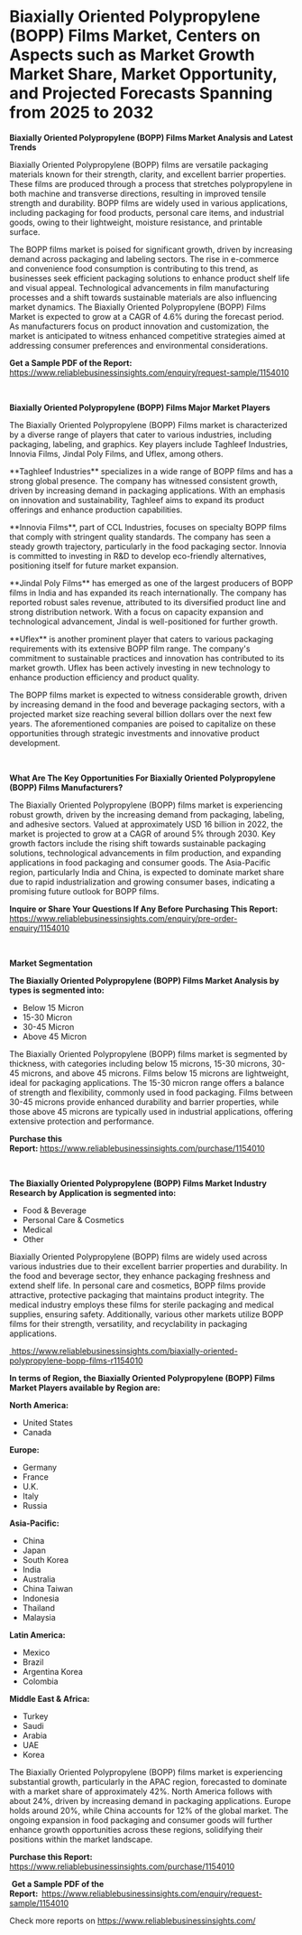 <p><h1>Biaxially Oriented Polypropylene (BOPP) Films Market, Centers on Aspects such as Market Growth Market Share, Market Opportunity, and Projected Forecasts Spanning from 2025 to 2032</h1></p><p><strong>Biaxially Oriented Polypropylene (BOPP) Films Market Analysis and Latest Trends</strong></p>
<p><p>Biaxially Oriented Polypropylene (BOPP) films are versatile packaging materials known for their strength, clarity, and excellent barrier properties. These films are produced through a process that stretches polypropylene in both machine and transverse directions, resulting in improved tensile strength and durability. BOPP films are widely used in various applications, including packaging for food products, personal care items, and industrial goods, owing to their lightweight, moisture resistance, and printable surface.</p><p>The BOPP films market is poised for significant growth, driven by increasing demand across packaging and labeling sectors. The rise in e-commerce and convenience food consumption is contributing to this trend, as businesses seek efficient packaging solutions to enhance product shelf life and visual appeal. Technological advancements in film manufacturing processes and a shift towards sustainable materials are also influencing market dynamics. The Biaxially Oriented Polypropylene (BOPP) Films Market is expected to grow at a CAGR of 4.6% during the forecast period. As manufacturers focus on product innovation and customization, the market is anticipated to witness enhanced competitive strategies aimed at addressing consumer preferences and environmental considerations.</p></p>
<p><strong>Get a Sample PDF of the Report:&nbsp;</strong> <a href="https://www.reliablebusinessinsights.com/enquiry/request-sample/1154010?utm_campaign=3288&utm_medium=2&utm_source=Github&utm_content=ia&utm_term=26032025&utm_id=biaxially-oriented-polypropylene-bopp-films">https://www.reliablebusinessinsights.com/enquiry/request-sample/1154010</a></p>
<p>&nbsp;</p>
<p><strong>Biaxially Oriented Polypropylene (BOPP) Films Major Market Players</strong></p>
<p><p>The Biaxially Oriented Polypropylene (BOPP) Films market is characterized by a diverse range of players that cater to various industries, including packaging, labeling, and graphics. Key players include Taghleef Industries, Innovia Films, Jindal Poly Films, and Uflex, among others.</p><p>**Taghleef Industries** specializes in a wide range of BOPP films and has a strong global presence. The company has witnessed consistent growth, driven by increasing demand in packaging applications. With an emphasis on innovation and sustainability, Taghleef aims to expand its product offerings and enhance production capabilities.</p><p>**Innovia Films**, part of CCL Industries, focuses on specialty BOPP films that comply with stringent quality standards. The company has seen a steady growth trajectory, particularly in the food packaging sector. Innovia is committed to investing in R&D to develop eco-friendly alternatives, positioning itself for future market expansion.</p><p>**Jindal Poly Films** has emerged as one of the largest producers of BOPP films in India and has expanded its reach internationally. The company has reported robust sales revenue, attributed to its diversified product line and strong distribution network. With a focus on capacity expansion and technological advancement, Jindal is well-positioned for further growth.</p><p>**Uflex** is another prominent player that caters to various packaging requirements with its extensive BOPP film range. The company's commitment to sustainable practices and innovation has contributed to its market growth. Uflex has been actively investing in new technology to enhance production efficiency and product quality.</p><p>The BOPP films market is expected to witness considerable growth, driven by increasing demand in the food and beverage packaging sectors, with a projected market size reaching several billion dollars over the next few years. The aforementioned companies are poised to capitalize on these opportunities through strategic investments and innovative product development.</p></p>
<p>&nbsp;</p>
<p><strong>What Are The Key Opportunities For Biaxially Oriented Polypropylene (BOPP) Films Manufacturers?</strong></p>
<p><p>The Biaxially Oriented Polypropylene (BOPP) films market is experiencing robust growth, driven by the increasing demand from packaging, labeling, and adhesive sectors. Valued at approximately USD 16 billion in 2022, the market is projected to grow at a CAGR of around 5% through 2030. Key growth factors include the rising shift towards sustainable packaging solutions, technological advancements in film production, and expanding applications in food packaging and consumer goods. The Asia-Pacific region, particularly India and China, is expected to dominate market share due to rapid industrialization and growing consumer bases, indicating a promising future outlook for BOPP films.</p></p>
<p><strong>Inquire or Share Your Questions If Any Before Purchasing This Report:</strong> <a href="https://www.reliablebusinessinsights.com/enquiry/pre-order-enquiry/1154010?utm_campaign=3288&utm_medium=2&utm_source=Github&utm_content=ia&utm_term=26032025&utm_id=biaxially-oriented-polypropylene-bopp-films">https://www.reliablebusinessinsights.com/enquiry/pre-order-enquiry/1154010</a></p>
<p>&nbsp;</p>
<p><strong>Market Segmentation</strong></p>
<p><strong>The Biaxially Oriented Polypropylene (BOPP) Films Market Analysis by types is segmented into:</strong></p>
<p><ul><li>Below 15 Micron</li><li>15-30 Micron</li><li>30-45 Micron</li><li>Above 45 Micron</li></ul></p>
<p><p>The Biaxially Oriented Polypropylene (BOPP) films market is segmented by thickness, with categories including below 15 microns, 15-30 microns, 30-45 microns, and above 45 microns. Films below 15 microns are lightweight, ideal for packaging applications. The 15-30 micron range offers a balance of strength and flexibility, commonly used in food packaging. Films between 30-45 microns provide enhanced durability and barrier properties, while those above 45 microns are typically used in industrial applications, offering extensive protection and performance.</p></p>
<p><strong>Purchase this Report:&nbsp;</strong><a href="https://www.reliablebusinessinsights.com/purchase/1154010?utm_campaign=3288&utm_medium=2&utm_source=Github&utm_content=ia&utm_term=26032025&utm_id=biaxially-oriented-polypropylene-bopp-films">https://www.reliablebusinessinsights.com/purchase/1154010</a></p>
<p>&nbsp;</p>
<p><strong>The Biaxially Oriented Polypropylene (BOPP) Films Market Industry Research by Application is segmented into:</strong></p>
<p><ul><li>Food & Beverage</li><li>Personal Care & Cosmetics</li><li>Medical</li><li>Other</li></ul></p>
<p><p>Biaxially Oriented Polypropylene (BOPP) films are widely used across various industries due to their excellent barrier properties and durability. In the food and beverage sector, they enhance packaging freshness and extend shelf life. In personal care and cosmetics, BOPP films provide attractive, protective packaging that maintains product integrity. The medical industry employs these films for sterile packaging and medical supplies, ensuring safety. Additionally, various other markets utilize BOPP films for their strength, versatility, and recyclability in packaging applications.</p></p>
<p><a href="https://www.reliablebusinessinsights.com/biaxially-oriented-polypropylene-bopp-films-r1154010?utm_campaign=3288&utm_medium=2&utm_source=Github&utm_content=ia&utm_term=26032025&utm_id=biaxially-oriented-polypropylene-bopp-films">&nbsp;https://www.reliablebusinessinsights.com/biaxially-oriented-polypropylene-bopp-films-r1154010</a></p>
<p><strong>In terms of Region, the Biaxially Oriented Polypropylene (BOPP) Films Market Players available by Region are:</strong></p>
<p>
    <p> <strong> North America: </strong>
        <ul>
            <li>United States</li>
            <li>Canada</li>
        </ul>
        </p> 
    <p> <strong> Europe: </strong>
        <ul>
            <li>Germany</li>
            <li>France</li>
            <li>U.K.</li>
            <li>Italy</li>
            <li>Russia</li>
        </ul>
        </p> 
    <p> <strong> Asia-Pacific: </strong>
        <ul>
            <li>China</li>
            <li>Japan</li>
            <li>South Korea</li>
            <li>India</li>
            <li>Australia</li>
            <li>China Taiwan</li>
            <li>Indonesia</li>
            <li>Thailand</li>
            <li>Malaysia</li>
        </ul>
        </p> 
    <p> <strong> Latin America: </strong>
        <ul>
            <li>Mexico</li>
            <li>Brazil</li>
            <li>Argentina Korea</li>
            <li>Colombia</li>
        </ul>
        </p> 
    <p> <strong> Middle East & Africa: </strong>
        <ul>
            <li>Turkey</li>
            <li>Saudi</li>
            <li>Arabia</li>
            <li>UAE</li>
            <li>Korea</li>
        </ul>
    </p>
    </p>
<p><p>The Biaxially Oriented Polypropylene (BOPP) films market is experiencing substantial growth, particularly in the APAC region, forecasted to dominate with a market share of approximately 42%. North America follows with about 24%, driven by increasing demand in packaging applications. Europe holds around 20%, while China accounts for 12% of the global market. The ongoing expansion in food packaging and consumer goods will further enhance growth opportunities across these regions, solidifying their positions within the market landscape.</p></p>
<p><strong>Purchase this Report: </strong><a href="https://www.reliablebusinessinsights.com/purchase/1154010?utm_campaign=3288&utm_medium=2&utm_source=Github&utm_content=ia&utm_term=26032025&utm_id=biaxially-oriented-polypropylene-bopp-films">https://www.reliablebusinessinsights.com/purchase/1154010</a></p>
<p>&nbsp;<strong>Get a Sample PDF of the Report:&nbsp;&nbsp;</strong><a href="https://www.reliablebusinessinsights.com/enquiry/request-sample/1154010?utm_campaign=3288&utm_medium=2&utm_source=Github&utm_content=ia&utm_term=26032025&utm_id=biaxially-oriented-polypropylene-bopp-films">https://www.reliablebusinessinsights.com/enquiry/request-sample/1154010</a></p>
<p><strong></strong></p>
<p>Check more reports on <a href="https://www.reliablebusinessinsights.com/?utm_campaign=3288&utm_medium=2&utm_source=Github&utm_content=ia&utm_term=26032025&utm_id=biaxially-oriented-polypropylene-bopp-films">https://www.reliablebusinessinsights.com/</a></p>